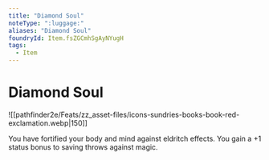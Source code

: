 ```yaml
---
title: "Diamond Soul"
noteType: ":luggage:"
aliases: "Diamond Soul"
foundryId: Item.fsZGCmhSgAyNYugH
tags:
  - Item
---
```


# Diamond Soul
![[pathfinder2e/Feats/zz_asset-files/icons-sundries-books-book-red-exclamation.webp|150]]

You have fortified your body and mind against eldritch effects. You gain a +1 status bonus to saving throws against magic.
